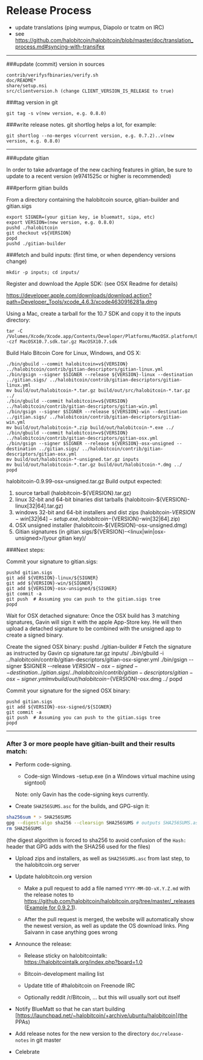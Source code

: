 Release Process
====================

* update translations (ping wumpus, Diapolo or tcatm on IRC)
* see https://github.com/halobitcoin/halobitcoin/blob/master/doc/translation_process.md#syncing-with-transifex

* * *

###update (commit) version in sources

	contrib/verifysfbinaries/verify.sh
	doc/README*
	share/setup.nsi
	src/clientversion.h (change CLIENT_VERSION_IS_RELEASE to true)

###tag version in git

	git tag -s v(new version, e.g. 0.8.0)

###write release notes. git shortlog helps a lot, for example:

	git shortlog --no-merges v(current version, e.g. 0.7.2)..v(new version, e.g. 0.8.0)

* * *

###update gitian

 In order to take advantage of the new caching features in gitian, be sure to update to a recent version (e9741525c or higher is recommended)

###perform gitian builds

 From a directory containing the halobitcoin source, gitian-builder and gitian.sigs
  
	export SIGNER=(your gitian key, ie bluematt, sipa, etc)
	export VERSION=(new version, e.g. 0.8.0)
	pushd ./halobitcoin
	git checkout v${VERSION}
	popd
	pushd ./gitian-builder

###fetch and build inputs: (first time, or when dependency versions change)
 
	mkdir -p inputs; cd inputs/

 Register and download the Apple SDK: (see OSX Readme for details)
 
 https://developer.apple.com/downloads/download.action?path=Developer_Tools/xcode_4.6.3/xcode4630916281a.dmg
 
 Using a Mac, create a tarball for the 10.7 SDK and copy it to the inputs directory:
 
	tar -C /Volumes/Xcode/Xcode.app/Contents/Developer/Platforms/MacOSX.platform/Developer/SDKs/ -czf MacOSX10.7.sdk.tar.gz MacOSX10.7.sdk

 Build Halo Bitcoin Core for Linux, Windows, and OS X:
  
	./bin/gbuild --commit halobitcoin=v${VERSION} ../halobitcoin/contrib/gitian-descriptors/gitian-linux.yml
	./bin/gsign --signer $SIGNER --release ${VERSION}-linux --destination ../gitian.sigs/ ../halobitcoin/contrib/gitian-descriptors/gitian-linux.yml
	mv build/out/halobitcoin-*.tar.gz build/out/src/halobitcoin-*.tar.gz ../
	./bin/gbuild --commit halobitcoin=v${VERSION} ../halobitcoin/contrib/gitian-descriptors/gitian-win.yml
	./bin/gsign --signer $SIGNER --release ${VERSION}-win --destination ../gitian.sigs/ ../halobitcoin/contrib/gitian-descriptors/gitian-win.yml
	mv build/out/halobitcoin-*.zip build/out/halobitcoin-*.exe ../
	./bin/gbuild --commit halobitcoin=v${VERSION} ../halobitcoin/contrib/gitian-descriptors/gitian-osx.yml
	./bin/gsign --signer $SIGNER --release ${VERSION}-osx-unsigned --destination ../gitian.sigs/ ../halobitcoin/contrib/gitian-descriptors/gitian-osx.yml
	mv build/out/halobitcoin-*-unsigned.tar.gz inputs
	mv build/out/halobitcoin-*.tar.gz build/out/halobitcoin-*.dmg ../
	popd
halobitcoin-0.9.99-osx-unsigned.tar.gz
  Build output expected:

  1. source tarball (halobitcoin-${VERSION}.tar.gz)
  2. linux 32-bit and 64-bit binaries dist tarballs (halobitcoin-${VERSION}-linux[32|64].tar.gz)
  3. windows 32-bit and 64-bit installers and dist zips (halobitcoin-${VERSION}-win[32|64]-setup.exe, halobitcoin-${VERSION}-win[32|64].zip)
  4. OSX unsigned installer (halobitcoin-${VERSION}-osx-unsigned.dmg)
  5. Gitian signatures (in gitian.sigs/${VERSION}-<linux|win|osx-unsigned>/(your gitian key)/

###Next steps:

Commit your signature to gitian.sigs:

	pushd gitian.sigs
	git add ${VERSION}-linux/${SIGNER}
	git add ${VERSION}-win/${SIGNER}
	git add ${VERSION}-osx-unsigned/${SIGNER}
	git commit -a
	git push  # Assuming you can push to the gitian.sigs tree
	popd

Wait for OSX detached signature:
	Once the OSX build has 3 matching signatures, Gavin will sign it with the apple App-Store key.
	He will then upload a detached signature to be combined with the unsigned app to create a signed binary.

Create the signed OSX binary:
	pushd ./gitian-builder
	# Fetch the signature as instructed by Gavin
	cp signature.tar.gz inputs/
	./bin/gbuild -i ../halobitcoin/contrib/gitian-descriptors/gitian-osx-signer.yml
	./bin/gsign --signer $SIGNER --release ${VERSION}-osx-signed --destination ../gitian.sigs/ ../halobitcoin/contrib/gitian-descriptors/gitian-osx-signer.yml
	mv build/out/halobitcoin-${VERSION}-osx.dmg ../
	popd

Commit your signature for the signed OSX binary:

	pushd gitian.sigs
	git add ${VERSION}-osx-signed/${SIGNER}
	git commit -a
	git push  # Assuming you can push to the gitian.sigs tree
	popd

-------------------------------------------------------------------------

### After 3 or more people have gitian-built and their results match:

- Perform code-signing.

    - Code-sign Windows -setup.exe (in a Windows virtual machine using signtool)

  Note: only Gavin has the code-signing keys currently.

- Create `SHA256SUMS.asc` for the builds, and GPG-sign it:
```bash
sha256sum * > SHA256SUMS
gpg --digest-algo sha256 --clearsign SHA256SUMS # outputs SHA256SUMS.asc
rm SHA256SUMS
```
(the digest algorithm is forced to sha256 to avoid confusion of the `Hash:` header that GPG adds with the SHA256 used for the files)

- Upload zips and installers, as well as `SHA256SUMS.asc` from last step, to the halobitcoin.org server

- Update halobitcoin.org version

  - Make a pull request to add a file named `YYYY-MM-DD-vX.Y.Z.md` with the release notes
  to https://github.com/halobitcoin/halobitcoin.org/tree/master/_releases
   ([Example for 0.9.2.1](https://raw.githubusercontent.com/halobitcoin/halobitcoin.org/master/_releases/2014-06-19-v0.9.2.1.md)).

  - After the pull request is merged, the website will automatically show the newest version, as well
    as update the OS download links. Ping Saivann in case anything goes wrong

- Announce the release:

  - Release sticky on halobitcointalk: https://halobitcointalk.org/index.php?board=1.0

  - Bitcoin-development mailing list

  - Update title of #halobitcoin on Freenode IRC

  - Optionally reddit /r/Bitcoin, ... but this will usually sort out itself

- Notify BlueMatt so that he can start building [https://launchpad.net/~halobitcoin/+archive/ubuntu/halobitcoin](the PPAs)

- Add release notes for the new version to the directory `doc/release-notes` in git master

- Celebrate 
